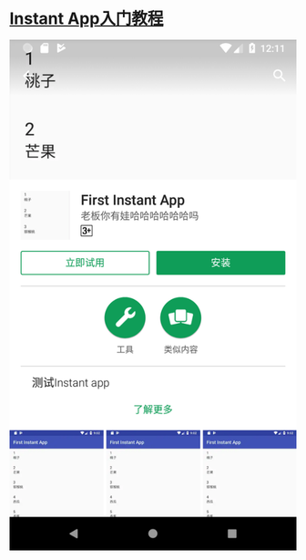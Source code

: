 # [Instant App入门教程](http://note.youdao.com/noteshare?id=c837260e130b34f29fb807a9b2d32a46)


[![](https://github.com/aishang5wpj/Instant-App/raw/master/images/Screenshot_1533643897.png "")](http://aishang5wpj.github.io/)
